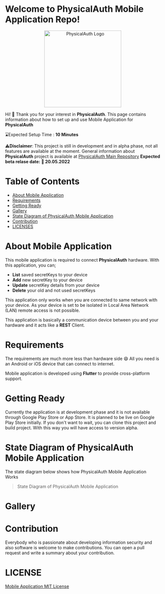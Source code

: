 # Welcome to PhysicalAuth Mobile Application Repo!
<p align="center">
  <img width="250" height="250" src="https://i.ibb.co/3zzNH99/Physical-Auth-Logo50.png"  title="PhysicalAuth Logo">
</p>


Hi! :wave: Thank you for your interest in **PhysicalAuth**. This page contains information about how to set up and use Mobile Application for **PhysicalAuth**

:hourglass:Expected Setup Time :  **10 Minutes**


:warning:**Disclaimer**: This project is still in development and in alpha phase, not all features are available at the moment. General information about **PhysicalAuth** project is available at [PhysicalAuth Main Repository](https://www.github.com/sacitkuheylan/PhysicalAuth)
**Expected beta relase date: :date: 20.05.2022**

# Table of Contents

 - [About Mobile Application](#about-mobile-application)
 - [Requirements](#requirements)
 - [Getting Ready](#getting-ready)
 - [Gallery](#gallery)
 - [State Diagram of PhysicalAuth Mobile Application](#state-diagram-of-physicalauth-mobile-application)
 - [Contribution](#contribution)
 - [LICENSES](#licenses)



# About Mobile Application
This mobile application is required to connect **PhysicalAuth** hardware. With this application, you can;

 - **List** saved secretKeys to your device
 - **Add** new secretKey to your device
 - **Update** secretKey details from your device
 - **Delete** your old and not used secretKeys

This application only works when you are connected to same network with your device. As your device is set to be isolated in Local Area Network (LAN) remote access is not possible.

This application is basically a communication device between you and your hardware and it acts like a **REST** Client.

# Requirements
The requirements are much more less than hardware side :smile:
All you need is an Android or iOS device that can connect to internet.

Mobile application is developed using **Flutter** to provide cross-platform support.

# Getting Ready
Currently the application is at development phase and it is not available through Google Play Store or App Store. It is planned to be live on Google Play Store initially. If you don't want to wait, you can clone this project and build project. With this way you will have access to version alpha.


# State Diagram of PhysicalAuth Mobile Application
The state diagram below shows how PhysicalAuth Mobile Application Works

> State Diagram of PhysicalAuth Mobile Application

# Gallery

# Contribution
Everybody who is passionate about developing information security and also software is welcome to make contributions. You can open a pull request and write a summary about your contribution.

# LICENSE
[Mobile Application MIT License](https://github.com/sacitkuheylan/PhysicalAuthMobile/blob/master/LICENSE)
